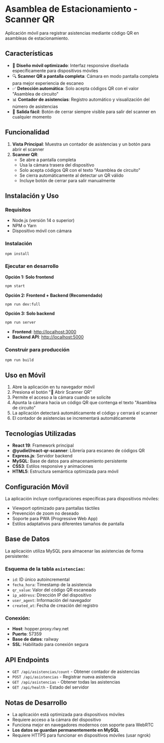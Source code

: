 # Asamblea de Estacionamiento - Scanner QR

Aplicación móvil para registrar asistencias mediante código QR en asambleas de estacionamiento.

## Características

- 📱 **Diseño móvil optimizado**: Interfaz responsive diseñada específicamente para dispositivos móviles
- 🔍 **Scanner QR a pantalla completa**: Cámara en modo pantalla completa para mejor experiencia de escaneo
- ✅ **Detección automática**: Solo acepta códigos QR con el valor "Asamblea de circuito"
- 📊 **Contador de asistencias**: Registro automático y visualización del número de asistencias
- 🚪 **Salida fácil**: Botón de cerrar siempre visible para salir del scanner en cualquier momento

## Funcionalidad

1. **Vista Principal**: Muestra un contador de asistencias y un botón para abrir el scanner
2. **Scanner QR**: 
   - Se abre a pantalla completa
   - Usa la cámara trasera del dispositivo
   - Solo acepta códigos QR con el texto "Asamblea de circuito"
   - Se cierra automáticamente al detectar un QR válido
   - Incluye botón de cerrar para salir manualmente

## Instalación y Uso

### Requisitos
- Node.js (versión 14 o superior)
- NPM o Yarn
- Dispositivo móvil con cámara

### Instalación
```bash
npm install
```

### Ejecutar en desarrollo

**Opción 1: Solo frontend**
```bash
npm start
```

**Opción 2: Frontend + Backend (Recomendado)**
```bash
npm run dev:full
```

**Opción 3: Solo backend**
```bash
npm run server
```

- **Frontend**: [http://localhost:3000](http://localhost:3000)
- **Backend API**: [http://localhost:5000](http://localhost:5000)

### Construir para producción
```bash
npm run build
```

## Uso en Móvil

1. Abre la aplicación en tu navegador móvil
2. Presiona el botón "📱 Abrir Scanner QR"
3. Permite el acceso a la cámara cuando se solicite
4. Apunta la cámara hacia un código QR que contenga el texto "Asamblea de circuito"
5. La aplicación detectará automáticamente el código y cerrará el scanner
6. El contador de asistencias se incrementará automáticamente

## Tecnologías Utilizadas

- **React 19**: Framework principal
- **@yudiel/react-qr-scanner**: Librería para escaneo de códigos QR
- **Express.js**: Servidor backend
- **MySQL**: Base de datos para almacenamiento persistente
- **CSS3**: Estilos responsive y animaciones
- **HTML5**: Estructura semántica optimizada para móvil

## Configuración Móvil

La aplicación incluye configuraciones específicas para dispositivos móviles:
- Viewport optimizado para pantallas táctiles
- Prevención de zoom no deseado
- Soporte para PWA (Progressive Web App)
- Estilos adaptativos para diferentes tamaños de pantalla

## Base de Datos

La aplicación utiliza MySQL para almacenar las asistencias de forma persistente:

### **Esquema de la tabla `asistencias`:**
- `id`: ID único autoincremental
- `fecha_hora`: Timestamp de la asistencia
- `qr_value`: Valor del código QR escaneado
- `ip_address`: Dirección IP del dispositivo
- `user_agent`: Información del navegador
- `created_at`: Fecha de creación del registro

### **Conexión:**
- **Host**: hopper.proxy.rlwy.net
- **Puerto**: 57359
- **Base de datos**: railway
- **SSL**: Habilitado para conexión segura

## API Endpoints

- `GET /api/asistencias/count` - Obtener contador de asistencias
- `POST /api/asistencias` - Registrar nueva asistencia
- `GET /api/asistencias` - Obtener todas las asistencias
- `GET /api/health` - Estado del servidor

## Notas de Desarrollo

- La aplicación está optimizada para dispositivos móviles
- Requiere acceso a la cámara del dispositivo
- Funciona mejor en navegadores modernos con soporte para WebRTC
- **Los datos se guardan permanentemente en MySQL**
- Requiere HTTPS para funcionar en dispositivos móviles (usar ngrok)
